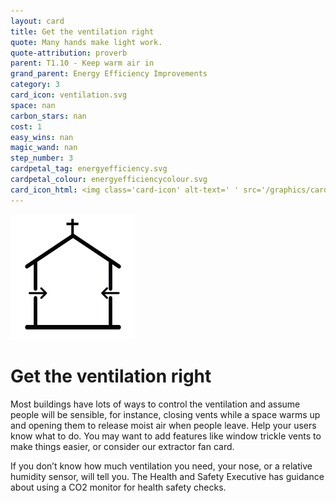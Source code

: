 ```yaml
---
layout: card
title: Get the ventilation right
quote: Many hands make light work.
quote-attribution: proverb
parent: T1.10 - Keep warm air in
grand_parent: Energy Efficiency Improvements 
category: 3
card_icon: ventilation.svg
space: nan
carbon_stars: nan
cost: 1
easy_wins: nan
magic_wand: nan
step_number: 3
cardpetal_tag: energyefficiency.svg
cardpetal_colour: energyefficiencycolour.svg
card_icon_html: <img class='card-icon' alt-text=' ' src='/graphics/card_icons/ventilation.svg'>
---
```


<img class='card-icon' alt-text=' ' src='/graphics/card_icons/ventilation.svg'>
<h1>Get the ventilation right</h1>

<p>Most buildings have lots of ways to control the ventilation and assume people will be sensible, for instance, closing vents while a space warms up and opening them to release moist air when people leave.  Help your users know what to do.  You may want to add features like window trickle vents to make things easier, or consider our extractor fan card.  </p><p> If you don’t know how much ventilation you need, your nose, or a relative humidity sensor, will tell you.  The Health and Safety Executive has guidance about using a CO2 monitor for health safety checks.</p> 

